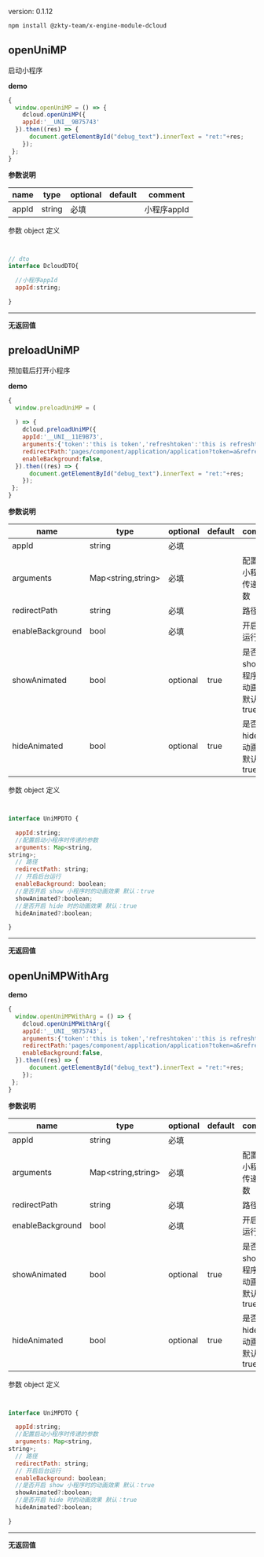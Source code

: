 
version: 0.1.12
``` bash
npm install @zkty-team/x-engine-module-dcloud
```



## openUniMP

 启动小程序

**demo**
``` js
{
  window.openUniMP = () => {
    dcloud.openUniMP({
    appId:'__UNI__9B75743'
  }).then((res) => {
      document.getElementById("debug_text").innerText = "ret:"+res;
    });
 };
}
``` 

	
**参数说明**

| name                        | type      | optional | default   | comment  |
| --------------------------- | --------- | -------- | --------- |--------- |
| appId | string | 必填 |  | 小程序appId |


参数 object  定义
``` js


// dto
interface DcloudDTO{

  //小程序appId
  appId:string;

}
``` 


---------------------
**无返回值**




## preloadUniMP

 预加载后打开小程序

**demo**
``` js
{
  window.preloadUniMP = (
    
  ) => {
    dcloud.preloadUniMP({
    appId:'__UNI__11E9B73',
    arguments:{'token':'this is token','refreshtoken':'this is refreshtoken'},
    redirectPath:'pages/component/application/application?token=a&refreshtoken=b',
    enableBackground:false,
  }).then((res) => {
      document.getElementById("debug_text").innerText = "ret:"+res;
    });
 };
}
``` 

	
**参数说明**

| name                        | type      | optional | default   | comment  |
| --------------------------- | --------- | -------- | --------- |--------- |
| appId | string | 必填 |  |  |
| arguments | Map\<string,string\> | 必填 |  | 配置启动小程序时传递的参数 |
| redirectPath | string | 必填 |  |  路径 |
| enableBackground | bool | 必填 |  |  开启后台运行 |
| showAnimated | bool | optional | true | 是否开启 show 小程序时的动画效果 默认：true |
| hideAnimated | bool | optional | true | 是否开启 hide 时的动画效果 默认：true |


参数 object  定义
``` js


interface UniMPDTO {

  appId:string;
  //配置启动小程序时传递的参数
  arguments: Map<string,
string>;
  // 路径
  redirectPath: string;
  // 开启后台运行
  enableBackground: boolean;
  //是否开启 show 小程序时的动画效果 默认：true
  showAnimated?:boolean;
  //是否开启 hide 时的动画效果 默认：true
  hideAnimated?:boolean;

}
``` 


---------------------
**无返回值**




## openUniMPWithArg



**demo**
``` js
{
  window.openUniMPWithArg = () => {
    dcloud.openUniMPWithArg({
    appId:'__UNI__9B75743',
    arguments:{'token':'this is token','refreshtoken':'this is refreshtoken'},
    redirectPath:'pages/component/application/application?token=a&refreshtoken=b',
    enableBackground:false,
  }).then((res) => {
      document.getElementById("debug_text").innerText = "ret:"+res;
    });
 };
}
``` 

	
**参数说明**

| name                        | type      | optional | default   | comment  |
| --------------------------- | --------- | -------- | --------- |--------- |
| appId | string | 必填 |  |  |
| arguments | Map\<string,string\> | 必填 |  | 配置启动小程序时传递的参数 |
| redirectPath | string | 必填 |  |  路径 |
| enableBackground | bool | 必填 |  |  开启后台运行 |
| showAnimated | bool | optional | true | 是否开启 show 小程序时的动画效果 默认：true |
| hideAnimated | bool | optional | true | 是否开启 hide 时的动画效果 默认：true |


参数 object  定义
``` js


interface UniMPDTO {

  appId:string;
  //配置启动小程序时传递的参数
  arguments: Map<string,
string>;
  // 路径
  redirectPath: string;
  // 开启后台运行
  enableBackground: boolean;
  //是否开启 show 小程序时的动画效果 默认：true
  showAnimated?:boolean;
  //是否开启 hide 时的动画效果 默认：true
  hideAnimated?:boolean;

}
``` 


---------------------
**无返回值**



    